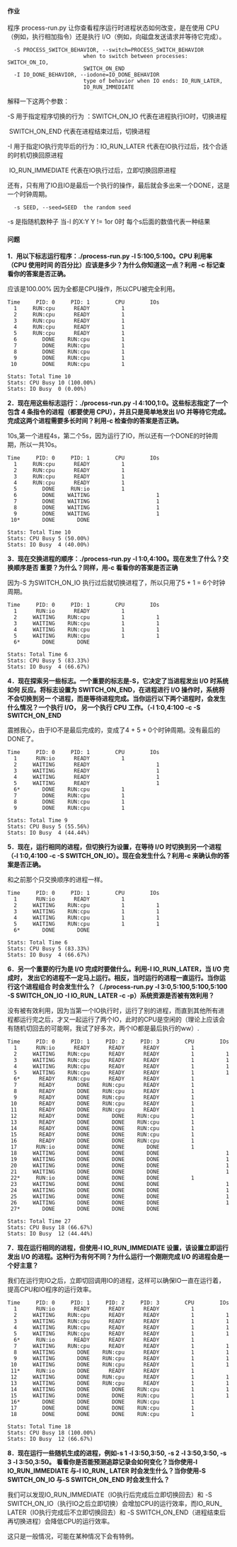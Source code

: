 #### 作业

程序 process-run.py 让你查看程序运行时进程状态如何改变，是在使用 CPU（例如，执行相加指令）还是执行 I/O（例如，向磁盘发送请求并等待它完成）。

```
  -S PROCESS_SWITCH_BEHAVIOR, --switch=PROCESS_SWITCH_BEHAVIOR
                        when to switch between processes: SWITCH_ON_IO,
                        SWITCH_ON_END
  -I IO_DONE_BEHAVIOR, --iodone=IO_DONE_BEHAVIOR
                        type of behavior when IO ends: IO_RUN_LATER,
                        IO_RUN_IMMEDIATE

```

解释一下这两个参数：

-S 用于指定程序切换的行为 ：SWITCH_ON_IO 代表在进程执行IO时，切换进程

​													SWITCH_ON_END 代表在进程结束过后，切换进程

-I 用于指定IO执行完毕后的行为：IO_RUN_LATER 代表在IO执行过后，找个合适的时机切换回原进程

​														IO_RUN_IMMEDIATE 代表在IO执行过后，立即切换回原进程

还有，只有用了IO且IO是最后一个执行的操作，最后就会多出来一个DONE，这是一个时钟周期。

```
  -s SEED, --seed=SEED  the random seed
```

-s 是指随机数种子 当-l 的X:Y   Y != 1or 0时 每个s后面的数值代表一种结果

#### 问题

**1．用以下标志运行程序：./process-run.py -l 5:100,5:100。CPU 利用率（CPU 使用时间 的百分比）应该是多少？为什么你知道这一点？利用 -c 标记查看你的答案是否正确。**

应该是100.00% 因为全都是CPU操作，所以CPU被完全利用。

```
Time     PID: 0     PID: 1        CPU        IOs 
  1     RUN:cpu      READY          1            
  2     RUN:cpu      READY          1            
  3     RUN:cpu      READY          1            
  4     RUN:cpu      READY          1            
  5     RUN:cpu      READY          1            
  6        DONE    RUN:cpu          1            
  7        DONE    RUN:cpu          1            
  8        DONE    RUN:cpu          1            
  9        DONE    RUN:cpu          1            
 10        DONE    RUN:cpu          1            

Stats: Total Time 10
Stats: CPU Busy 10 (100.00%)
Stats: IO Busy  0 (0.00%)
```

**2．现在用这些标志运行：./process-run.py -l 4:100,1:0。这些标志指定了一个包含 4 条指令的进程（都要使用 CPU），并且只是简单地发出 I/O 并等待它完成。完成这两个进程需要多长时间？利用-c 检查你的答案是否正确。**

10s,第一个进程4s，第二个5s，因为运行了IO，所以还有一个DONE的时钟周期，所以一共10s。

```
Time     PID: 0     PID: 1        CPU        IOs 
  1     RUN:cpu      READY          1            
  2     RUN:cpu      READY          1            
  3     RUN:cpu      READY          1            
  4     RUN:cpu      READY          1            
  5        DONE     RUN:io          1            
  6        DONE    WAITING                     1 
  7        DONE    WAITING                     1 
  8        DONE    WAITING                     1 
  9        DONE    WAITING                     1 
 10*       DONE       DONE                       

Stats: Total Time 10
Stats: CPU Busy 5 (50.00%)
Stats: IO Busy  4 (40.00%)
```

**3．现在交换进程的顺序：./process-run.py -l 1:0,4:100。现在发生了什么？交换顺序是否 重要？为什么？同样，用-c 看看你的答案是否正确**

因为-S 为SWITCH_ON_IO  执行过后就切换进程了，所以只用了5 + 1 = 6个时钟周期。

```
Time     PID: 0     PID: 1        CPU        IOs 
  1      RUN:io      READY          1            
  2     WAITING    RUN:cpu          1          1 
  3     WAITING    RUN:cpu          1          1 
  4     WAITING    RUN:cpu          1          1 
  5     WAITING    RUN:cpu          1          1 
  6*       DONE       DONE                       

Stats: Total Time 6
Stats: CPU Busy 5 (83.33%)
Stats: IO Busy  4 (66.67%)
```

**4．现在探索另一些标志。一个重要的标志是-S，它决定了当进程发出 I/O 时系统如何 反应。将标志设置为 SWITCH_ON_END，在进程进行 I/O 操作时，系统将不会切换到另一 个进程，而是等待进程完成。当你运行以下两个进程时，会发生什么情况？一个执行 I/O， 另一个执行 CPU 工作。（-l 1:0,4:100 -c -S SWITCH_ON_END**

震撼我心，由于IO不是最后完成的，变成了4 + 5 + 0个时钟周期。没有最后的DONE了。

```
Time     PID: 0     PID: 1        CPU        IOs 
  1      RUN:io      READY          1            
  2     WAITING      READY                     1 
  3     WAITING      READY                     1 
  4     WAITING      READY                     1 
  5     WAITING      READY                     1 
  6*       DONE    RUN:cpu          1            
  7        DONE    RUN:cpu          1            
  8        DONE    RUN:cpu          1            
  9        DONE    RUN:cpu          1            

Stats: Total Time 9
Stats: CPU Busy 5 (55.56%)
Stats: IO Busy  4 (44.44%)
```

**5．现在，运行相同的进程，但切换行为设置，在等待 I/O 时切换到另一个进程（-l 1:0,4:100  -c -S SWITCH_ON_IO）。现在会发生什么？利用-c 来确认你的答案是否正确。**

和之前那个只交换顺序的进程一样。

```
Time     PID: 0     PID: 1        CPU        IOs 
  1      RUN:io      READY          1            
  2     WAITING    RUN:cpu          1          1 
  3     WAITING    RUN:cpu          1          1 
  4     WAITING    RUN:cpu          1          1 
  5     WAITING    RUN:cpu          1          1 
  6*       DONE       DONE                       

Stats: Total Time 6
Stats: CPU Busy 5 (83.33%)
Stats: IO Busy  4 (66.67%)
```

**6．另一个重要的行为是 I/O 完成时要做什么。利用-I IO_RUN_LATER，当 I/O 完成时， 发出它的进程不一定马上运行。相反，当时运行的进程一直运行。当你运行这个进程组合 时会发生什么？（./process-run.py -l 3:0,5:100,5:100,5:100 -S SWITCH_ON_IO -I IO_RUN_  LATER -c -p）系统资源是否被有效利用？**

没有被有效利用，因为当第一个IO执行时，运行了别的进程，而直到其他所有进程都运行完之后，才又一起运行了两个IO，此时的CPU是空闲的（理论上应该会有随机切回去的可能啊，我试了好多次，两个IO都是最后执行的ww）.

```
Time     PID: 0     PID: 1     PID: 2     PID: 3        CPU        IOs 
  1      RUN:io      READY      READY      READY          1            
  2     WAITING    RUN:cpu      READY      READY          1          1 
  3     WAITING    RUN:cpu      READY      READY          1          1 
  4     WAITING    RUN:cpu      READY      READY          1          1 
  5     WAITING    RUN:cpu      READY      READY          1          1 
  6*      READY    RUN:cpu      READY      READY          1            
  7       READY       DONE    RUN:cpu      READY          1            
  8       READY       DONE    RUN:cpu      READY          1            
  9       READY       DONE    RUN:cpu      READY          1            
 10       READY       DONE    RUN:cpu      READY          1            
 11       READY       DONE    RUN:cpu      READY          1            
 12       READY       DONE       DONE    RUN:cpu          1            
 13       READY       DONE       DONE    RUN:cpu          1            
 14       READY       DONE       DONE    RUN:cpu          1            
 15       READY       DONE       DONE    RUN:cpu          1            
 16       READY       DONE       DONE    RUN:cpu          1            
 17      RUN:io       DONE       DONE       DONE          1            
 18     WAITING       DONE       DONE       DONE                     1 
 19     WAITING       DONE       DONE       DONE                     1 
 20     WAITING       DONE       DONE       DONE                     1 
 21     WAITING       DONE       DONE       DONE                     1 
 22*     RUN:io       DONE       DONE       DONE          1            
 23     WAITING       DONE       DONE       DONE                     1 
 24     WAITING       DONE       DONE       DONE                     1 
 25     WAITING       DONE       DONE       DONE                     1 
 26     WAITING       DONE       DONE       DONE                     1 
 27*       DONE       DONE       DONE       DONE                       

Stats: Total Time 27
Stats: CPU Busy 18 (66.67%)
Stats: IO Busy  12 (44.44%)
```

**7．现在运行相同的进程，但使用-I IO_RUN_IMMEDIATE 设置，该设置立即运行发出 I/O 的进程。这种行为有何不同？为什么运行一个刚刚完成 I/O 的进程会是一个好主意？**

我们在运行完IO之后，立即切回调用IO的进程，这样可以确保IO一直在运行着，提高CPU和IO程序的运行效率。

```
Time     PID: 0     PID: 1     PID: 2     PID: 3        CPU        IOs 
  1      RUN:io      READY      READY      READY          1            
  2     WAITING    RUN:cpu      READY      READY          1          1 
  3     WAITING    RUN:cpu      READY      READY          1          1 
  4     WAITING    RUN:cpu      READY      READY          1          1 
  5     WAITING    RUN:cpu      READY      READY          1          1 
  6*     RUN:io      READY      READY      READY          1            
  7     WAITING    RUN:cpu      READY      READY          1          1 
  8     WAITING       DONE    RUN:cpu      READY          1          1 
  9     WAITING       DONE    RUN:cpu      READY          1          1 
 10     WAITING       DONE    RUN:cpu      READY          1          1 
 11*     RUN:io       DONE      READY      READY          1            
 12     WAITING       DONE    RUN:cpu      READY          1          1 
 13     WAITING       DONE    RUN:cpu      READY          1          1 
 14     WAITING       DONE       DONE    RUN:cpu          1          1 
 15     WAITING       DONE       DONE    RUN:cpu          1          1 
 16*       DONE       DONE       DONE    RUN:cpu          1            
 17        DONE       DONE       DONE    RUN:cpu          1            
 18        DONE       DONE       DONE    RUN:cpu          1            

Stats: Total Time 18
Stats: CPU Busy 18 (100.00%)
Stats: IO Busy  12 (66.67%)
```

**8．现在运行一些随机生成的进程，例如-s 1 -l 3:50,3:50, -s 2 -l 3:50,3:50, -s 3 -l 3:50,3:50。 看看你是否能预测追踪记录会如何变化？当你使用-I IO_RUN_IMMEDIATE 与-I IO_RUN_  LATER 时会发生什么？当你使用-S SWITCH_ON_IO 与-S SWITCH_ON_END 时会发生什么？**

我们可以发现IO_RUN_IMMEDIATE（IO执行后完成后立即切换回去）和 -S SWITCH_ON_IO（执行IO之后立即切换）会增加CPU的运行效率，而IO_RUN_  LATER（IO执行完成后不立即切换回去）和 -S SWITCH_ON_END（进程结束后再切换进程）会降低CPU的运行效率。

这只是一般情况，可能在某种情况下会有特例。